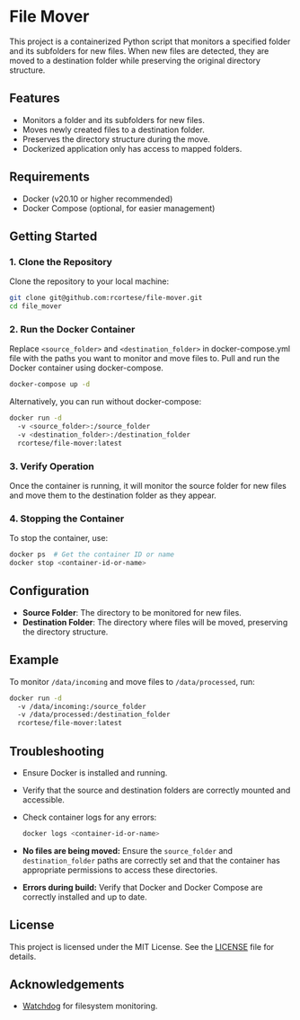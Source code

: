 # File Mover

This project is a containerized Python script that monitors a specified folder and its subfolders for new files. When new files are detected, they are moved to a destination folder while preserving the original directory structure.

## Features

- Monitors a folder and its subfolders for new files.
- Moves newly created files to a destination folder.
- Preserves the directory structure during the move.
- Dockerized application only has access to mapped folders.

## Requirements

- Docker (v20.10 or higher recommended)
- Docker Compose (optional, for easier management)

## Getting Started

### 1. Clone the Repository

Clone the repository to your local machine:

```bash
git clone git@github.com:rcortese/file-mover.git
cd file_mover
```

### 2. Run the Docker Container

Replace `<source_folder>` and `<destination_folder>` in docker-compose.yml file with the paths you want to monitor and move files to. Pull and run the Docker container using docker-compose.

```bash
docker-compose up -d
```

Alternatively, you can run without docker-compose:

```bash
docker run -d
  -v <source_folder>:/source_folder
  -v <destination_folder>:/destination_folder
  rcortese/file-mover:latest
```

### 3. Verify Operation

Once the container is running, it will monitor the source folder for new files and move them to the destination folder as they appear.

### 4. Stopping the Container

To stop the container, use:

```bash
docker ps  # Get the container ID or name
docker stop <container-id-or-name>
```

## Configuration

- **Source Folder**: The directory to be monitored for new files.
- **Destination Folder**: The directory where files will be moved, preserving the directory structure.

## Example

To monitor `/data/incoming` and move files to `/data/processed`, run:

```bash
docker run -d
  -v /data/incoming:/source_folder
  -v /data/processed:/destination_folder
  rcortese/file-mover:latest
```

## Troubleshooting

- Ensure Docker is installed and running.
- Verify that the source and destination folders are correctly mounted and accessible.
- Check container logs for any errors:

  ```bash
  docker logs <container-id-or-name>
  ```

- **No files are being moved:** Ensure the `source_folder` and `destination_folder` paths are correctly set and that the container has appropriate permissions to access these directories.
- **Errors during build:** Verify that Docker and Docker Compose are correctly installed and up to date.

## License

This project is licensed under the MIT License. See the [LICENSE](LICENSE) file for details.

## Acknowledgements

- [Watchdog](https://pypi.org/project/watchdog/) for filesystem monitoring.
